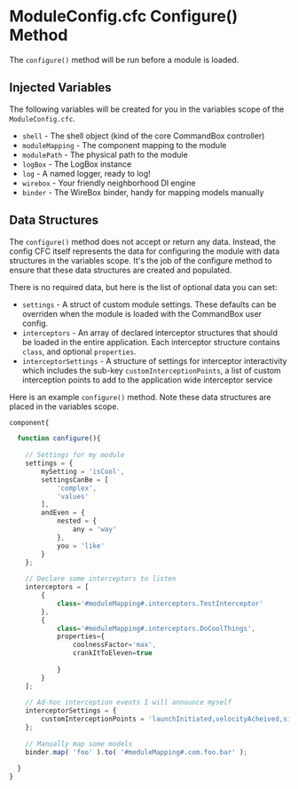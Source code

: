 # ModuleConfig.cfc Configure() Method

The `configure()` method will be run before a module is loaded.  

## Injected Variables

The following variables will be created for you in the variables scope of the `ModuleConfig.cfc`.

* `shell` - The shell object (kind of the core CommandBox controller)
* `moduleMapping` - The component mapping to the module
* `modulePath` - The physical path to the module
* `logBox` - The LogBox instance
* `log` - A named logger, ready to log!
* `wirebox` - Your friendly neighborhood DI engine
* `binder` - The WireBox binder, handy for mapping models manually

## Data Structures

The `configure()` method does not accept or return any data.  Instead, the config CFC itself represents the data for configuring the module with data structures in the variables scope.  It's the job of the configure method to ensure that these data structures are created and populated.  

There is no required data, but here is the list of optional data you can set:

* `settings` - A struct of custom module settings.  These defaults can be overriden when the module is loaded with the CommandBox user config.
* `interceptors` - An array of declared interceptor structures that should be loaded in the entire application. Each interceptor structure contains `class`, and optional `properties`.
* `interceptorSettings` - A structure of settings for interceptor interactivity which includes the sub-key `customInterceptionPoints`, a list of custom interception points to add to the application wide interceptor service

Here is an example `configure()` method.  Note these data structures are placed in the variables scope.

```javascript
component{

  function configure(){
  
    // Settings for my module
    settings = {
        mySetting = 'isCool',
        settingsCanBe = [
            'complex',
            'values'
        ],
        andEven = {
            nested = {
                any = 'way'
            },
            you = 'like'
        }
    };
    
    // Declare some interceptors to listen
    interceptors = [
		{
		    class='#moduleMapping#.interceptors.TestInterceptor'
		}, 
		{
		    class='#moduleMapping#.interceptors.DoCoolThings',
		    properties={
		        coolnessFactor='max',
		        crankItToEleven=true
		        
		    }
		}
    ];
    
    // Ad-hoc interception events I will announce myself
    interceptorSettings = {
        customInterceptionPoints = 'launchInitiated,velocityAcheived,singularityAcquired'
    };
    
    // Manually map some models
    binder.map( 'foo' ).to( '#moduleMapping#.com.foo.bar' );
  
  }
}
```
